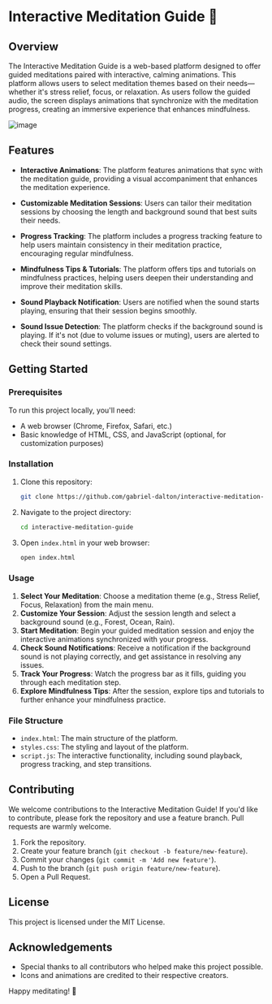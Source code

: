 # Interactive Meditation Guide 🌿

## Overview

The Interactive Meditation Guide is a web-based platform designed to offer guided meditations paired with interactive, calming animations. This platform allows users to select meditation themes based on their needs—whether it's stress relief, focus, or relaxation. As users follow the guided audio, the screen displays animations that synchronize with the meditation progress, creating an immersive experience that enhances mindfulness.

![image](https://github.com/user-attachments/assets/a9bb1619-ea26-43b4-89ef-180e3caae128)

## Features

- **Interactive Animations**: The platform features animations that sync with the meditation guide, providing a visual accompaniment that enhances the meditation experience.
  
- **Customizable Meditation Sessions**: Users can tailor their meditation sessions by choosing the length and background sound that best suits their needs.

- **Progress Tracking**: The platform includes a progress tracking feature to help users maintain consistency in their meditation practice, encouraging regular mindfulness.

- **Mindfulness Tips & Tutorials**: The platform offers tips and tutorials on mindfulness practices, helping users deepen their understanding and improve their meditation skills.

- **Sound Playback Notification**: Users are notified when the sound starts playing, ensuring that their session begins smoothly.

- **Sound Issue Detection**: The platform checks if the background sound is playing. If it's not (due to volume issues or muting), users are alerted to check their sound settings.

## Getting Started

### Prerequisites

To run this project locally, you'll need:

- A web browser (Chrome, Firefox, Safari, etc.)
- Basic knowledge of HTML, CSS, and JavaScript (optional, for customization purposes)

### Installation

1. Clone this repository:

   ```bash
   git clone https://github.com/gabriel-dalton/interactive-meditation-guide.git
   ```

2. Navigate to the project directory:

   ```bash
   cd interactive-meditation-guide
   ```

3. Open `index.html` in your web browser:

   ```bash
   open index.html
   ```

### Usage

1. **Select Your Meditation**: Choose a meditation theme (e.g., Stress Relief, Focus, Relaxation) from the main menu.
2. **Customize Your Session**: Adjust the session length and select a background sound (e.g., Forest, Ocean, Rain).
3. **Start Meditation**: Begin your guided meditation session and enjoy the interactive animations synchronized with your progress.
4. **Check Sound Notifications**: Receive a notification if the background sound is not playing correctly, and get assistance in resolving any issues.
5. **Track Your Progress**: Watch the progress bar as it fills, guiding you through each meditation step.
6. **Explore Mindfulness Tips**: After the session, explore tips and tutorials to further enhance your mindfulness practice.

### File Structure

- `index.html`: The main structure of the platform.
- `styles.css`: The styling and layout of the platform.
- `script.js`: The interactive functionality, including sound playback, progress tracking, and step transitions.

## Contributing

We welcome contributions to the Interactive Meditation Guide! If you'd like to contribute, please fork the repository and use a feature branch. Pull requests are warmly welcome.

1. Fork the repository.
2. Create your feature branch (`git checkout -b feature/new-feature`).
3. Commit your changes (`git commit -m 'Add new feature'`).
4. Push to the branch (`git push origin feature/new-feature`).
5. Open a Pull Request.

## License

This project is licensed under the MIT License.

## Acknowledgements

- Special thanks to all contributors who helped make this project possible.
- Icons and animations are credited to their respective creators.

Happy meditating! 🌸
